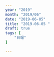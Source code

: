 ```yaml
---
year: "2019"
month: "2019/06"
date: "2019-06-05"
title: "2019-06-05 "
draft: true
tags: [
    "日報"
]

---
```


